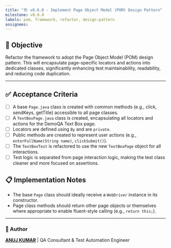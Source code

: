 ```yaml
---
title: "🏗️ v0.6.0 - Implement Page Object Model (POM) Design Pattern"
milestone: v0.6.0
labels: pom, framework, refactor, design-pattern
assignees:
---
```


## 📌 Objective
Refactor the framework to adopt the Page Object Model (POM) design pattern. This will encapsulate page-specific locators and actions into dedicated classes, significantly enhancing test maintainability, readability, and reducing code duplication.

---

## ✅ Acceptance Criteria
- [ ] A base `Page.java` class is created with common methods (e.g., click, sendKeys, getTitle) accessible to all page classes.
- [ ] A `TextBoxPage.java` class is created, encapsulating all locators and actions for the DemoQA Text Box page.
- [ ] Locators are defined using `By` and are `private`.
- [ ] Public methods are created to represent user actions (e.g., `enterFullName(String name)`, `clickSubmit()`).
- [ ] The `TextBoxTest` is refactored to use the new `TextBoxPage` object for all interactions.
- [ ] Test logic is separated from page interaction logic, making the test class cleaner and more focused on assertions.

## 📋 Implementation Notes
- The base `Page` class should ideally receive a `WebDriver` instance in its constructor.
- Page class methods should return other page objects or themselves where appropriate to enable fluent-style calling (e.g., `return this;`).

---

### 👤 Author
**[ANUJ KUMAR](https://www.linkedin.com/in/anuj-kumar-qa/)** | QA Consultant & Test Automation Engineer
